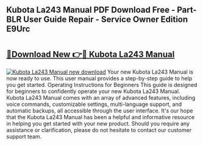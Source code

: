 ## Kubota La243 Manual PDF Download Free - Part-BLR User Guide Repair - Service Owner Edition E9Urc

# <h2><a href="http://bc93224.oget.top/?id=Kubota+La243+Manual">🔗Download New 👉🔴 Kubota La243 Manual</a></h2>

[![Kubota La243 Manual new download](https://i.imgur.com/5g1atiW.png)](http://bc93224.oget.top/?id=Kubota+La243+Manual)
Your new Kubota La243 Manual is now ready to use. This user manual provides a step-by-step guide to help you get started. Operating Instructions for Beginners This guide is designed for beginners to confidently operate your new Kubota La243 Manual. Kubota La243 Manual comes with an array of advanced features, including voice commands, customizable settings, multi-language support, and automatic backups, all accessible through the user interface. It's our hope that the Kubota La243 Manual has been a helpful and informative resource in helping you get started with your new product. Should you require any assistance or clarification, please do not hesitate to contact our customer support team.
